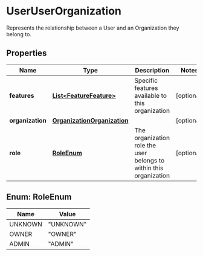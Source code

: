

# UserUserOrganization

Represents the relationship between a User and an Organization they belong to.

## Properties

Name | Type | Description | Notes
------------ | ------------- | ------------- | -------------
**features** | [**List&lt;FeatureFeature&gt;**](FeatureFeature.md) | Specific features available to this organization |  [optional]
**organization** | [**OrganizationOrganization**](OrganizationOrganization.md) |  |  [optional]
**role** | [**RoleEnum**](#RoleEnum) | The organization role the user belongs to within this organization |  [optional]



## Enum: RoleEnum

Name | Value
---- | -----
UNKNOWN | &quot;UNKNOWN&quot;
OWNER | &quot;OWNER&quot;
ADMIN | &quot;ADMIN&quot;



